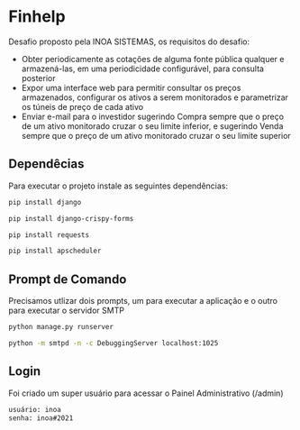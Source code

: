 # Finhelp
Desafio proposto pela INOA SISTEMAS, os requisitos do desafio:
- Obter periodicamente as cotações de alguma fonte pública qualquer e armazená-las, em uma periodicidade configurável, para consulta posterior
- Expor uma interface web para permitir consultar os preços armazenados, configurar os ativos a serem monitorados e parametrizar os túneis de preço de cada ativo
- Enviar e-mail para o investidor sugerindo Compra sempre que o preço de um ativo monitorado cruzar o seu limite inferior, e sugerindo Venda sempre que o preço de um ativo monitorado cruzar o seu limite superior

## Dependêcias
Para executar o projeto instale as seguintes dependências:
```sh
pip install django
```
```sh
pip install django-crispy-forms
```
```sh
pip install requests
```
```sh
pip install apscheduler
```
## Prompt de Comando
Precisamos utlizar dois prompts, um para executar a aplicação e o outro para executar o servidor SMTP
```sh
python manage.py runserver
```
```sh
python -m smtpd -n -c DebuggingServer localhost:1025
```

## Login
Foi criado um super usuário para acessar o Painel Administrativo (/admin)
```sh
usuário: inoa
senha: inoa#2021
```
